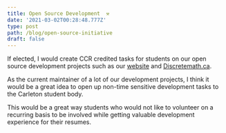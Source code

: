 ```yaml
---
title: Open Source Development  ⚒️
date: '2021-03-02T00:28:48.777Z'
type: post
path: /blog/open-source-initiative
draft: false
---
```

If elected, I would create CCR credited tasks for students on our open source  development projects such as our [website](ccss.carleton.ca) and [Discretemath.ca](http://ccss.carleton.ca/). 

As the current maintainer of a lot of our development projects, I think it would be a great idea to open up non-time sensitive development tasks to the Carleton student body. 

This would be a great way students who would not like to volunteer on a recurring basis to be involved while getting valuable development experience for their resumes. 